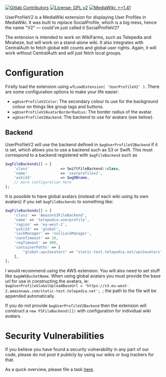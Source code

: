 [![Gitlab Contributors](https://img.shields.io/gitlab/contributors/telepedia%2Fextensions%2Fuserprofilev2?style=flat-square&logo=gitlab)]() [![License: GPL v2](https://img.shields.io/badge/License-GPL_v2-blue.svg?style=flat-square)](https://www.gnu.org/licenses/old-licenses/gpl-2.0.en.html) [![MediaWiki: >=1.41](https://img.shields.io/badge/MediaWiki-%3E%3D1.41-%2336c?style=flat-square&logo=Wikipedia)](https://www.mediawiki.org)

UserProfileV2 is a MediaWiki extension for displaying User Profiles in MediaWiki. It was built to replace SocialProfile,
which is a big mess, hence the name "V2" — could've just called it SocialProfileV2?

The extension is intended to work on WikiFarms, such as Telepedia and Miraheze, but will work on a stand-alone wiki. It
also integrates with CentralAuth to fetch global edit counts and global user rights. Again, it will work without
CentralAuth and will just fetch local groups.

# Configuration

Firstly load the extension using `wfLoadExtension( 'UserProfileV2' )`. There are some configuration options to make your
life easier:

* `wgUserProfileV2Color`: The secondary colour to use for the background colour on things like group tags and buttons.
* `wgUserProfileV2AvatarBorderRadius`: The border radius of the avatar.
* `wgUserProfileV2Backend`: The backend to use for avatars (see below).

## Backend

UserProfileV2 will use the backend defined in `$wgUserProfileV2Backend` if it is set, which allows you to use a backend
such as S3 or Swift. This must correspond to a backend registered with `$wgFileBackend` such as

```php
$wgFileBackends[] = [
	'class'              => SwiftFileBackend::class,
	'name'               => 'userprofilev2',
	'wikiId'             => $wgDBname,
	// more configuration here
];
```

It is possible to have global avatars (instead of each wiki using its own avatars) if you
set `$wgFileBackends` to something like:

```php
$wgFileBackends[] = [
	'class' => 'AmazonS3FileBackend',
	'name' => 'telepedia-userprofile',
	'region' => 'eu-west-2',
	'wikiId' => 'global',
	'lockManager' => 'nullLockManager',
	'connTimeout' => 10,
	'reqTimeout' => 900,
	'containerPaths' => [
		"global-upv2avatars" => "static-test.telepedia.net/upv2avatars"
	],
];
```

I would recommend using the AWS extension. You will also need to set stuff like `$wgAWSBucketName`. When using global
avatars you must provide the base url for use in constructing the avatars,
ie: `$wgUserProfileGlobalUploadBaseUrl = 'https://s3.eu-west-2.amazonaws.com/static-test.telepedia.net';
`; the path to the file will be appended automatically.

If you do not provide `$wgUserProfileV2Backend` then the extension will construct a `new FSFileBackend([])` with
configuration for individual wiki avatars.

# Security Vulnerabilities

If you believe you have found a security vulnerability in any part of our code, please do not post it publicly by using
our wikis or bug trackers for that.

As a quick overview, please file a
task [here](https://telepedia.atlassian.net/servicedesk/customer/portal/1/group/1/create/4).

